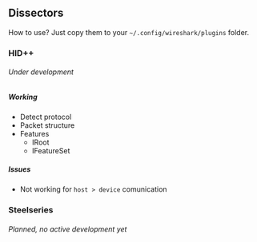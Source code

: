 ## Dissectors

How to use? Just copy them to your `~/.config/wireshark/plugins` folder.

### HID++
###### Under development

##### Working
  - Detect protocol
  - Packet structure
  - Features
    - IRoot
    - IFeatureSet

##### Issues
  - Not working for `host > device` comunication

### Steelseries
###### Planned, no active development yet
